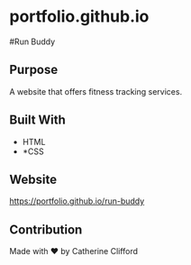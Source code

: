 # portfolio.github.io
#Run Buddy

## Purpose
A website that offers fitness tracking services.

## Built With 
* HTML
* *CSS

## Website
https://portfolio.github.io/run-buddy

## Contribution
Made with ❤️ by Catherine Clifford
